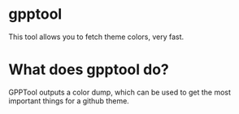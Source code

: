 # gpptool
This tool allows you to fetch theme colors, very fast.

# What does gpptool do?
GPPTool outputs a color dump, which can be used to get the most important things for a github theme.
